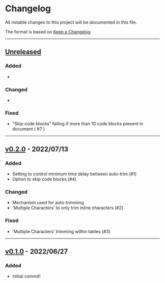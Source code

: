 # Changelog

All notable changes to this project will be documented in this file.

The format is based on [Keep a Changelog](http://keepachangelog.com/en/1.0.0/)

---

## [Unreleased]

### Added

-

### Changed

-

### Fixed

- "Skip code blocks" failing if more than 10 code blocks present in document ( #7 )

---

## [v0.2.0] - 2022/07/13

### Added

- Setting to control minimum time delay between auto-trim (#1)
- Option to skip code blocks (#4)

### Changed

- Mechanism used for auto-trimming
- 'Multiple Characters' to only trim inline characters (#2)

### Fixed

- 'Multiple Characters' trimming within tables (#3)

---

## [v0.1.0] - 2022/06/27

### Added

- Initial commit!

[Unreleased]: https://github.com/zlovatt/obsidian-trim-whitespace/compare/master...develop
[v0.2.0]: https://github.com/zlovatt/obsidian-trim-whitespace/compare/v0.1.0...v0.2.0
[v0.1.0]: https://github.com/zlovatt/obsidian-trim-whitespace/compare/a53bdb3...v0.1.0
